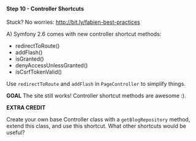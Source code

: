 #### Step 10 - Controller Shortcuts
Stuck? No worries: http://bit.ly/fabien-best-practices

A) Symfony 2.6 comes with new controller shortcut methods:

* redirectToRoute()
* addFlash()
* isGranted()
* denyAccessUnlessGranted()
* isCsrfTokenValid()

Use `redirectToRoute` and `addFlash` in `PageController` to
simplify things.

**GOAL**
The site still works! Controller shortcut methods are awesome :).

**EXTRA CREDIT**

Create your own base Controller class with a `getBlogRepository`
method, extend this class, and use this shortcut. What other
shortcuts would be useful?
